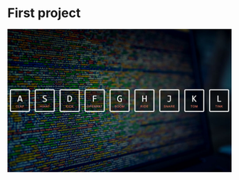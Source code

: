 # First project 

![drumkit](https://github.com/g4brieljs/30-Day-Javascript-Wesbos/blob/master/01%20-%20JavaScript%20Drum%20Kit/drumkit.png)
